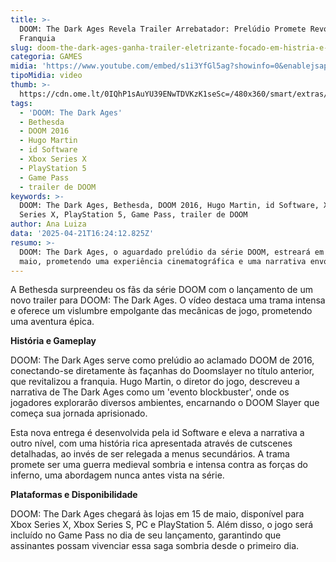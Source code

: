 ```yaml
---
title: >-
  DOOM: The Dark Ages Revela Trailer Arrebatador: Prelúdio Promete Revolução na
  Franquia
slug: doom-the-dark-ages-ganha-trailer-eletrizante-focado-em-histria-e-gameplay
categoria: GAMES
midia: 'https://www.youtube.com/embed/s1i3YfGl5ag?showinfo=0&enablejsapi=1'
tipoMidia: video
thumb: >-
  https://cdn.ome.lt/0IQhP1sAuYU39ENwTDVKzK1seSc=/480x360/smart/extras/conteudos/omelete_THUMB_-_2025-04-21T130905.170.png
tags:
  - 'DOOM: The Dark Ages'
  - Bethesda
  - DOOM 2016
  - Hugo Martin
  - id Software
  - Xbox Series X
  - PlayStation 5
  - Game Pass
  - trailer de DOOM
keywords: >-
  DOOM: The Dark Ages, Bethesda, DOOM 2016, Hugo Martin, id Software, Xbox
  Series X, PlayStation 5, Game Pass, trailer de DOOM
author: Ana Luiza
data: '2025-04-21T16:24:12.825Z'
resumo: >-
  DOOM: The Dark Ages, o aguardado prelúdio da série DOOM, estreará em 15 de
  maio, prometendo uma experiência cinematográfica e uma narrativa envolvente.
---
```


A Bethesda surpreendeu os fãs da série DOOM com o lançamento de um novo trailer para DOOM: The Dark Ages. O vídeo destaca uma trama intensa e oferece um vislumbre empolgante das mecânicas de jogo, prometendo uma aventura épica.

**História e Gameplay**

DOOM: The Dark Ages serve como prelúdio ao aclamado DOOM de 2016, conectando-se diretamente às façanhas do Doomslayer no título anterior, que revitalizou a franquia. Hugo Martin, o diretor do jogo, descreveu a narrativa de The Dark Ages como um 'evento blockbuster', onde os jogadores explorarão diversos ambientes, encarnando o DOOM Slayer que começa sua jornada aprisionado.

Esta nova entrega é desenvolvida pela id Software e eleva a narrativa a outro nível, com uma história rica apresentada através de cutscenes detalhadas, ao invés de ser relegada a menus secundários. A trama promete ser uma guerra medieval sombria e intensa contra as forças do inferno, uma abordagem nunca antes vista na série.

**Plataformas e Disponibilidade**

DOOM: The Dark Ages chegará às lojas em 15 de maio, disponível para Xbox Series X, Xbox Series S, PC e PlayStation 5. Além disso, o jogo será incluído no Game Pass no dia de seu lançamento, garantindo que assinantes possam vivenciar essa saga sombria desde o primeiro dia.
